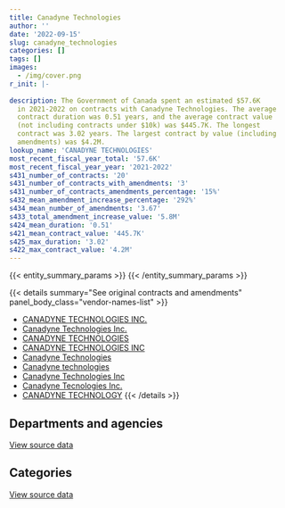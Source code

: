 ```yaml
---
title: Canadyne Technologies
author: ''
date: '2022-09-15'
slug: canadyne_technologies
categories: []
tags: []
images:
  - /img/cover.png
r_init: |-
  
description: The Government of Canada spent an estimated $57.6K
  in 2021-2022 on contracts with Canadyne Technologies. The average
  contract duration was 0.51 years, and the average contract value
  (not including contracts under $10k) was $445.7K. The longest
  contract was 3.02 years. The largest contract by value (including
  amendments) was $4.2M.
lookup_name: 'CANADYNE TECHNOLOGIES'
most_recent_fiscal_year_total: '57.6K'
most_recent_fiscal_year_year: '2021-2022'
s431_number_of_contracts: '20'
s431_number_of_contracts_with_amendments: '3'
s431_number_of_contracts_amendments_percentage: '15%'
s432_mean_amendment_increase_percentage: '292%'
s434_mean_number_of_amendments: '3.67'
s433_total_amendment_increase_value: '5.8M'
s424_mean_duration: '0.51'
s421_mean_contract_value: '445.7K'
s425_max_duration: '3.02'
s422_max_contract_value: '4.2M'
---
```


<script src="/rmarkdown-libs/htmlwidgets/htmlwidgets.js"></script>
<link href="/rmarkdown-libs/datatables-css/datatables-crosstalk.css" rel="stylesheet" />
<script src="/rmarkdown-libs/datatables-binding/datatables.js"></script>
<script src="/rmarkdown-libs/jquery/jquery-3.6.0.min.js"></script>
<link href="/rmarkdown-libs/dt-core-bootstrap/css/dataTables.bootstrap.min.css" rel="stylesheet" />
<link href="/rmarkdown-libs/dt-core-bootstrap/css/dataTables.bootstrap.extra.css" rel="stylesheet" />
<script src="/rmarkdown-libs/dt-core-bootstrap/js/jquery.dataTables.min.js"></script>
<script src="/rmarkdown-libs/dt-core-bootstrap/js/dataTables.bootstrap.min.js"></script>
<link href="/rmarkdown-libs/crosstalk/css/crosstalk.min.css" rel="stylesheet" />
<script src="/rmarkdown-libs/crosstalk/js/crosstalk.min.js"></script>
<script src="/rmarkdown-libs/htmlwidgets/htmlwidgets.js"></script>
<link href="/rmarkdown-libs/datatables-css/datatables-crosstalk.css" rel="stylesheet" />
<script src="/rmarkdown-libs/datatables-binding/datatables.js"></script>
<script src="/rmarkdown-libs/jquery/jquery-3.6.0.min.js"></script>
<link href="/rmarkdown-libs/dt-core-bootstrap/css/dataTables.bootstrap.min.css" rel="stylesheet" />
<link href="/rmarkdown-libs/dt-core-bootstrap/css/dataTables.bootstrap.extra.css" rel="stylesheet" />
<script src="/rmarkdown-libs/dt-core-bootstrap/js/jquery.dataTables.min.js"></script>
<script src="/rmarkdown-libs/dt-core-bootstrap/js/dataTables.bootstrap.min.js"></script>
<link href="/rmarkdown-libs/crosstalk/css/crosstalk.min.css" rel="stylesheet" />
<script src="/rmarkdown-libs/crosstalk/js/crosstalk.min.js"></script>

{{< entity_summary_params >}}
{{< /entity_summary_params >}}

{{< details summary="See original contracts and amendments" panel_body_class="vendor-names-list" >}}
- [CANADYNE TECHNOLOGIES INC.](https://search.open.canada.ca/en/ct/?sort=contract_value_f%20desc&page=1&search_text=%22CANADYNE%20TECHNOLOGIES%20INC.%22)
- [Canadyne Technologies Inc.](https://search.open.canada.ca/en/ct/?sort=contract_value_f%20desc&page=1&search_text=%22Canadyne%20Technologies%20Inc.%22)
- [CANADYNE TECHNOLOGIES](https://search.open.canada.ca/en/ct/?sort=contract_value_f%20desc&page=1&search_text=%22CANADYNE%20TECHNOLOGIES%22)
- [CANADYNE TECHNOLOGIES INC](https://search.open.canada.ca/en/ct/?sort=contract_value_f%20desc&page=1&search_text=%22CANADYNE%20TECHNOLOGIES%20INC%22)
- [Canadyne Technologies](https://search.open.canada.ca/en/ct/?sort=contract_value_f%20desc&page=1&search_text=%22Canadyne%20Technologies%22)
- [Canadyne technologies](https://search.open.canada.ca/en/ct/?sort=contract_value_f%20desc&page=1&search_text=%22Canadyne%20technologies%22)
- [Canadyne Technologies Inc](https://search.open.canada.ca/en/ct/?sort=contract_value_f%20desc&page=1&search_text=%22Canadyne%20Technologies%20Inc%22)
- [Canadyne Tecnologies Inc.](https://search.open.canada.ca/en/ct/?sort=contract_value_f%20desc&page=1&search_text=%22Canadyne%20Tecnologies%20Inc.%22)
- [CANADYNE TECHNOLOGY](https://search.open.canada.ca/en/ct/?sort=contract_value_f%20desc&page=1&search_text=%22CANADYNE%20TECHNOLOGY%22)
{{< /details >}}

## Departments and agencies

<div id="htmlwidget-1" style="width:100%;height:auto;" class="datatables html-widget"></div>
<script type="application/json" data-for="htmlwidget-1">{"x":{"style":"bootstrap","filter":"none","vertical":false,"data":[["<a href=\"/departments/dfo-mpo/\">Fisheries and Oceans Canada<\/a>","<a href=\"/departments/dnd-mdn/\">National Defence<\/a>","<a href=\"/departments/pwgsc-tpsgc/\">Public Services and Procurement Canada<\/a>"],[4535123.41,204796.35,null],[1529020.18,329792.65,null],[1524842.53,52095,114065.7],[null,57557.5,null]],"container":"<table class=\"table table-striped table-hover row-border order-column display\">\n  <thead>\n    <tr>\n      <th>Department<\/th>\n      <th>2018-2019<\/th>\n      <th>2019-2020<\/th>\n      <th>2020-2021<\/th>\n      <th>2021-2022<\/th>\n    <\/tr>\n  <\/thead>\n<\/table>","options":{"order":[[4,"desc"]],"pageLength":10,"autoWidth":true,"columnDefs":[{"targets":1,"render":"function(data, type, row, meta) {\n    return type !== 'display' ? data : DTWidget.formatCurrency(data, \"$\", 2, 3, \",\", \".\", true, null);\n  }"},{"targets":2,"render":"function(data, type, row, meta) {\n    return type !== 'display' ? data : DTWidget.formatCurrency(data, \"$\", 2, 3, \",\", \".\", true, null);\n  }"},{"targets":3,"render":"function(data, type, row, meta) {\n    return type !== 'display' ? data : DTWidget.formatCurrency(data, \"$\", 2, 3, \",\", \".\", true, null);\n  }"},{"targets":4,"render":"function(data, type, row, meta) {\n    return type !== 'display' ? data : DTWidget.formatCurrency(data, \"$\", 2, 3, \",\", \".\", true, null);\n  }"},{"width":"16%","targets":[1,2,3,4]},{"className":"dt-right","targets":[1,2,3,4]}],"orderClasses":false}},"evals":["options.columnDefs.0.render","options.columnDefs.1.render","options.columnDefs.2.render","options.columnDefs.3.render"],"jsHooks":[]}</script>
<p class="text-right">
<a href="https://github.com/GoC-Spending/contracts-data/tree/main/data/out/vendors/canadyne_technologies/summary_by_fiscal_year_by_department.csv" class="source-data-link btn btn-link">View source data</a>
</p>

## Categories

<div id="htmlwidget-2" style="width:100%;height:auto;" class="datatables html-widget"></div>
<script type="application/json" data-for="htmlwidget-2">{"x":{"style":"bootstrap","filter":"none","vertical":false,"data":[["<a href=\"/categories/defence/\">Defence<\/a>","<a href=\"/categories/industrial_products_and_services/\">Industrial products and services<\/a>"],[67657.85,4672261.91],[12772.15,1846040.68],[null,1691003.23],[null,57557.5]],"container":"<table class=\"table table-striped table-hover row-border order-column display\">\n  <thead>\n    <tr>\n      <th>Category<\/th>\n      <th>2018-2019<\/th>\n      <th>2019-2020<\/th>\n      <th>2020-2021<\/th>\n      <th>2021-2022<\/th>\n    <\/tr>\n  <\/thead>\n<\/table>","options":{"order":[[4,"desc"]],"dom":"t","pageLength":30,"autoWidth":true,"columnDefs":[{"targets":1,"render":"function(data, type, row, meta) {\n    return type !== 'display' ? data : DTWidget.formatCurrency(data, \"$\", 2, 3, \",\", \".\", true, null);\n  }"},{"targets":2,"render":"function(data, type, row, meta) {\n    return type !== 'display' ? data : DTWidget.formatCurrency(data, \"$\", 2, 3, \",\", \".\", true, null);\n  }"},{"targets":3,"render":"function(data, type, row, meta) {\n    return type !== 'display' ? data : DTWidget.formatCurrency(data, \"$\", 2, 3, \",\", \".\", true, null);\n  }"},{"targets":4,"render":"function(data, type, row, meta) {\n    return type !== 'display' ? data : DTWidget.formatCurrency(data, \"$\", 2, 3, \",\", \".\", true, null);\n  }"},{"width":"16%","targets":[1,2,3,4]},{"className":"dt-right","targets":[1,2,3,4]}],"orderClasses":false,"lengthMenu":[10,25,30,50,100]}},"evals":["options.columnDefs.0.render","options.columnDefs.1.render","options.columnDefs.2.render","options.columnDefs.3.render"],"jsHooks":[]}</script>
<p class="text-right">
<a href="https://github.com/GoC-Spending/contracts-data/tree/main/data/out/vendors/canadyne_technologies/summary_by_fiscal_year_by_category.csv" class="source-data-link btn btn-link">View source data</a>
</p>
